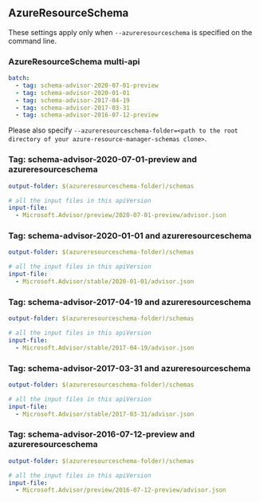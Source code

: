 ## AzureResourceSchema

These settings apply only when `--azureresourceschema` is specified on the command line.

### AzureResourceSchema multi-api

``` yaml $(azureresourceschema) && $(multiapi)
batch:
  - tag: schema-advisor-2020-07-01-preview
  - tag: schema-advisor-2020-01-01
  - tag: schema-advisor-2017-04-19
  - tag: schema-advisor-2017-03-31
  - tag: schema-advisor-2016-07-12-preview

```

Please also specify `--azureresourceschema-folder=<path to the root directory of your azure-resource-manager-schemas clone>`.

### Tag: schema-advisor-2020-07-01-preview and azureresourceschema

``` yaml $(tag) == 'schema-advisor-2020-07-01-preview' && $(azureresourceschema)
output-folder: $(azureresourceschema-folder)/schemas

# all the input files in this apiVersion
input-file:
  - Microsoft.Advisor/preview/2020-07-01-preview/advisor.json

```

### Tag: schema-advisor-2020-01-01 and azureresourceschema

``` yaml $(tag) == 'schema-advisor-2020-01-01' && $(azureresourceschema)
output-folder: $(azureresourceschema-folder)/schemas

# all the input files in this apiVersion
input-file:
  - Microsoft.Advisor/stable/2020-01-01/advisor.json

```

### Tag: schema-advisor-2017-04-19 and azureresourceschema

``` yaml $(tag) == 'schema-advisor-2017-04-19' && $(azureresourceschema)
output-folder: $(azureresourceschema-folder)/schemas

# all the input files in this apiVersion
input-file:
  - Microsoft.Advisor/stable/2017-04-19/advisor.json

```

### Tag: schema-advisor-2017-03-31 and azureresourceschema

``` yaml $(tag) == 'schema-advisor-2017-03-31' && $(azureresourceschema)
output-folder: $(azureresourceschema-folder)/schemas

# all the input files in this apiVersion
input-file:
  - Microsoft.Advisor/stable/2017-03-31/advisor.json

```

### Tag: schema-advisor-2016-07-12-preview and azureresourceschema

``` yaml $(tag) == 'schema-advisor-2016-07-12-preview' && $(azureresourceschema)
output-folder: $(azureresourceschema-folder)/schemas

# all the input files in this apiVersion
input-file:
  - Microsoft.Advisor/preview/2016-07-12-preview/advisor.json

```
